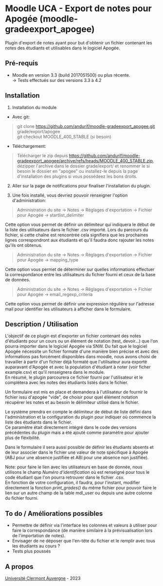 Moodle UCA - Export de notes pour Apogée (moodle-gradeexport_apogee)
==================================
Plugin d'export de notes ayant pour but d'obtenir un fichier contenant les notes des étudiants et utilisables dans le logiciel Apogée.

Pré-requis
------------
- Moodle en version 3.3 (build 2017051500) ou plus récente.<br/>
-> Tests effectués sur des versions 3.3 à 4.2<br/>

Installation
------------
1. Installation du module

- Avec git:
> git clone https://github.com/andurif/moodle-gradeexport_apogee.git grade/export/apogee<br/>
> git checkout MOODLE_400_STABLE (si besoin)

- Téléchargement:
> Télécharger le zip depuis https://github.com/andurif/moodle-gradeexport_apogee/archive/refs/heads/MOODLE_400_STABLE.zip, dézipper l'archive dans le dossier grade/export/ et renommer le si besoin le dossier en "apogee" ou installez-le depuis la page d'installation des plugins si vous possédeez les bons droits.
  
2. Aller sur la page de notifications pour finaliser l'installation du plugin.

3. Une fois installé, vous devriez pouvoir renseigner l'option d'administration:

> Administration du site -> Notes -> Réglages d'exportation -> Fichier pour Apogée -> startlist_delimiter

Cette option vous permet de définir un délimiteur qui indiquera le début de la liste des utilisateurs dans le fichier .csv importé. Lors du parcours du fichier, si cette chaîne est rencontrée cela signifiera que les prochaines lignes correspondront aux étudiants et qu'il faudra donc rajouter les notes qu'ils ont obtenus.

> Administration du site -> Notes -> Réglages d'exportation -> Fichier pour Apogée -> mapping_type

Cette option vous permet de déterminer sur quelles informations effectuer la correspondance entre les utilisateurs du fichier fourni et ceux de la base de données.

> Administration du site -> Notes -> Réglages d'exportation -> Fichier pour Apogée -> email_regexp_criteria

Cette option vous permet de définir une expression régulière sur l'adresse mail pour identifier les utilisateurs à afficher dans le formulaire.

  
  
Description / Utilisation
------
<p>L'objectif de ce plugin est d'exporter un fichier contenant des notes d'étudiants pour un cours ou un élément de notation (test, devoir...) que l'on pourra importer dans 
le logiciel Apogée via SNW. Du fait que le logiciel Apogée nécessite un fichier formaté d'une manière bien précise et avec des informations pas forcément disponibles dans moodle,
nous avons choisi de travailler à partir d'un fichier déjà formaté que l'utilisateur aura exporté auparavant d'Apogée et avec la population d'étudiant à noter (voir ficher example.csv) et qu'il renseignera dans le module.<br/>
En résumé, le plugin parcourera ce fichier fourni par l'utilisateur et le complétera avec les notes des étudiants listés dans le fichier.</p> 
<p>Un formulaire est mis en place et demandera à l'utilisateur de fournir le fichier issu d'apogée "vide", de choisir pour quel élément notation récupérer les notes et au besoin le délimiteur utilisé dans le fichier.</p>
<p>Le système prendra en compte le délimiteur de début de liste défini dans l'administration et la configuration du plugin pour indiquer où commence la liste des étudiants dans le fichier.<br/>
Ce paramètre était directement intégré dans le code des versions précédentes du plugin mais a été ajouté comme paramètre  pour ajouter plus de fléxibilité.</p>
<p>Dans le formulaire il sera aussi possible de définir les étudiants absents et de leur associer dans le fichier une valeur de note spécifique à Apogée (ABJ pour une absence justifiée et ABI pour une absence non justifiée).</p>

<p>Note: pour faire le lien avec les utilisateurs en base de donnée, nous utilisons le champ <i>Numéro d'identification</i> où est renseigné pour tous le code étudiant que l'on pourra retrouver dans le fichier .csv.<br/>
En fonction de votre configuration, il faudra, pour l'instant, modifier directement la fonction <i>print_grades()</i> du même fichier pour pouvoir faire le lien sur un autre champ de la table mdl_user ou depuis une autre colonne du fichier fourni.</p>

To do / Améliorations possibles
------
* Permettre de définir via l'interface les colonnes et valeurs à utiliser pour faire la correspondance (de manière similaire à la prévisualisation lors de l'importation de notes).
* Envisager de ne déposer que l'en-tête du fichier et le remplir avec tous les étudiants au cours ?
* Tests plus poussés


A propos
------
<a href="https://www.uca.fr">Université Clermont Auvergne</a> - 2023
